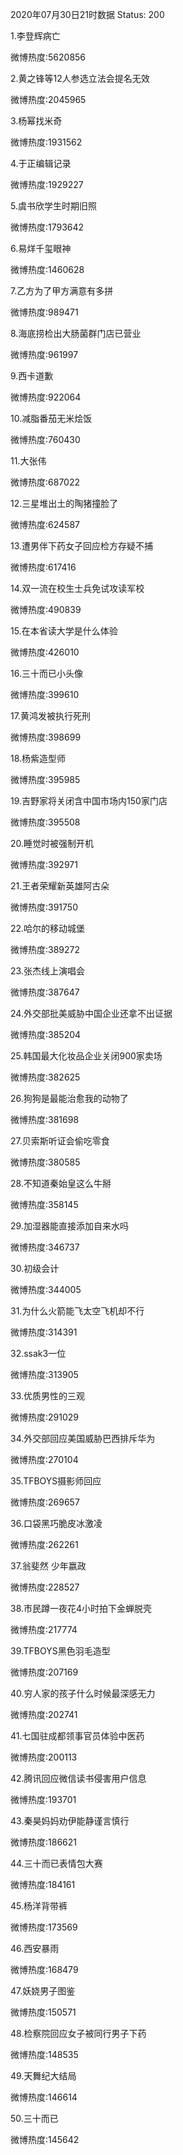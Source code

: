 2020年07月30日21时数据
Status: 200

1.李登辉病亡

微博热度:5620856

2.黄之锋等12人参选立法会提名无效

微博热度:2045965

3.杨幂找米奇

微博热度:1931562

4.于正编辑记录

微博热度:1929227

5.虞书欣学生时期旧照

微博热度:1793642

6.易烊千玺眼神

微博热度:1460628

7.乙方为了甲方满意有多拼

微博热度:989471

8.海底捞检出大肠菌群门店已营业

微博热度:961997

9.西卡道歉

微博热度:922064

10.减脂番茄无米烩饭

微博热度:760430

11.大张伟

微博热度:687022

12.三星堆出土的陶猪撞脸了

微博热度:624587

13.遭男伴下药女子回应检方存疑不捕

微博热度:617416

14.双一流在校生士兵免试攻读军校

微博热度:490839

15.在本省读大学是什么体验

微博热度:426010

16.三十而已小头像

微博热度:399610

17.黄鸿发被执行死刑

微博热度:398699

18.杨紫造型师

微博热度:395985

19.吉野家将关闭含中国市场内150家门店

微博热度:395508

20.睡觉时被强制开机

微博热度:392971

21.王者荣耀新英雄阿古朵

微博热度:391750

22.哈尔的移动城堡

微博热度:389272

23.张杰线上演唱会

微博热度:387647

24.外交部批美威胁中国企业还拿不出证据

微博热度:385204

25.韩国最大化妆品企业关闭900家卖场

微博热度:382625

26.狗狗是最能治愈我的动物了

微博热度:381698

27.贝索斯听证会偷吃零食

微博热度:380585

28.不知道秦始皇这么牛掰

微博热度:358145

29.加湿器能直接添加自来水吗

微博热度:346737

30.初级会计

微博热度:344005

31.为什么火箭能飞太空飞机却不行

微博热度:314391

32.ssak3一位

微博热度:313905

33.优质男性的三观

微博热度:291029

34.外交部回应美国威胁巴西排斥华为

微博热度:270104

35.TFBOYS摄影师回应

微博热度:269657

36.口袋黑巧脆皮冰激凌

微博热度:262261

37.翁斐然 少年嬴政

微博热度:228527

38.市民蹲一夜花4小时拍下金蝉脱壳

微博热度:217774

39.TFBOYS黑色羽毛造型

微博热度:207169

40.穷人家的孩子什么时候最深感无力

微博热度:202741

41.七国驻成都领事官员体验中医药

微博热度:200113

42.腾讯回应微信读书侵害用户信息

微博热度:193701

43.秦昊妈妈劝伊能静谨言慎行

微博热度:186621

44.三十而已表情包大赛

微博热度:184161

45.杨洋背带裤

微博热度:173569

46.西安暴雨

微博热度:168479

47.妖娆男子图鉴

微博热度:150571

48.检察院回应女子被同行男子下药

微博热度:148535

49.天舞纪大结局

微博热度:146614

50.三十而已

微博热度:145642

